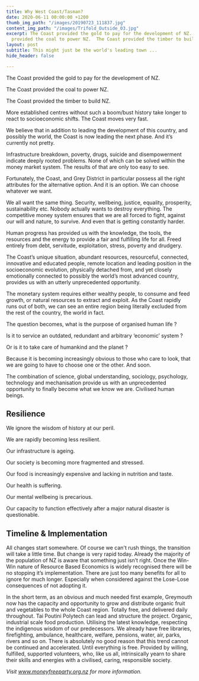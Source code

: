 ```yaml
---
title: Why West Coast/Tasman?
date: 2020-06-11 00:00:00 +1200
thumb_img_path: "/images/20190723_111837.jpg"
content_img_path: "/images/Trifold_Outside_03.jpg"
excerpt: The Coast provided the gold to pay for the development of NZ.  The Coast
  provided the coal to power NZ.  The Coast provided the timber to build NZ.
layout: post
subtitle: This might just be the world's leading town ...
hide_header: false

---
```

The Coast provided the gold to pay for the development of NZ.

The Coast provided the coal to power NZ.

The Coast provided the timber to build NZ.

More established centres without such a boom/bust history take longer to react to socioeconomic shifts. The Coast moves very fast.

We believe that in addition to leading the development of this country, and possibly the world, the Coast is now leading the next phase. And it’s currently not pretty.

Infrastructure breakdown, poverty, drugs, suicide and disempowerment indicate deeply rooted problems. None of which can be solved within the money market system. The results of that are only too easy to see.

Fortunately, the Coast, and Grey District in particular possess all the right attributes for the alternative option. And it is an option. We can choose whatever we want.

We all want the same thing. Security, wellbeing, justice, equality, prosperity, sustainability etc. Nobody actually wants to destroy everything. The competitive money system ensures that we are all forced to fight, against our will and nature, to survive. And even that is getting constantly harder.

Human progress has provided us with the knowledge, the tools, the resources and the energy to provide a fair and fulfilling life for all. Freed entirely from debt, servitude, exploitation, stress, poverty and drudgery.

The Coast’s unique situation, abundant resources, resourceful, connected, innovative and educated people, remote location and leading position in the socioeconomic evolution, physically detached from, and yet closely emotionally connected to possibly the world’s most advanced country, provides us with an utterly unprecedented opportunity.

The monetary system requires either wealthy people, to consume and feed growth, or natural resources to extract and exploit. As the Coast rapidly runs out of both, we can see an entire region being literally excluded from the rest of the country, the world in fact.

The question becomes, what is the purpose of organised human life ?

Is it to service an outdated, redundant and arbitrary ‘economic’ system ?

Or is it to take care of humankind and the planet ?

Because it is becoming increasingly obvious to those who care to look, that we are going to have to choose one or the other. And soon.

The combination of science, global understanding, sociology, psychology, technology and mechanisation provide us with an unprecedented opportunity to finally become what we know we are. Civilised human beings.

## **Resilience**

We ignore the wisdom of history at our peril.

We are rapidly becoming less resilient.

Our infrastructure is ageing.

Our society is becoming more fragmented and stressed.

Our food is increasingly expensive and lacking in nutrition and taste.

Our health is suffering.

Our mental wellbeing is precarious.

Our capacity to function effectively after a major natural disaster is questionable.

## **Timeline & Implementation**

All changes start somewhere. Of course we can't rush things, the transition will take a little time. But change is very rapid today. Already the majority of the population of NZ is aware that something just isn’t right. Once the Win-Win nature of Resource Based Economics is widely recognised there will be no stopping it’s implementation. There are just too many benefits for all to ignore for much longer. Especially when considered against the Lose-Lose consequences of not adopting it.

In the short term, as an obvious and much needed first example, Greymouth now has the capacity and opportunity to grow and distribute organic fruit and vegetables to the whole Coast region. Totally free, and delivered daily throughout.  Tai Poutini Polytech can lead and structure the project. Organic, industrial scale food production. Utilising the latest knowledge, respecting the indigenous wisdom of our predecessors. We already have free libraries, firefighting, ambulance, healthcare, welfare, pensions, water, air, parks, rivers and so on. There is absolutely no good reason that this trend cannot be continued and accelerated. Until everything is free. Provided by willing, fulfilled, supported volunteers, who, like us all, intrinsically yearn to share their skills and energies with a civilised, caring, responsible society.

_Visit www.moneyfreeparty.org.nz for more information._